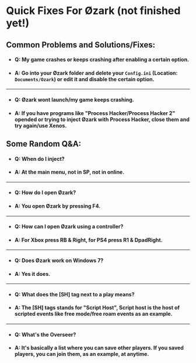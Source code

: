 # Quick Fixes For Øzark (not finished yet!)


## Common Problems and Solutions/Fixes:
- #### Q: My game crashes or keeps crashing after enabling a certain option.
- #### A: Go into your Øzark folder and delete your `Config.ini` (Location: `Documents/Ozark`) or edit it and disable the certain option.
___
- #### Q: Øzark wont launch/my game keeps crashing.
- #### A: If you have programs like "Process Hacker/Process Hacker 2" opended or trying to inject Øzark with Process Hacker, close them and try again/use Xenos.


## Some Random Q&A:
- #### Q: When do I inject?
- #### A: At the main menu, not in SP, not in online.
___
- #### Q: How do I open Øzark?
- #### A: You open Øzark by pressing F4.
___
- #### Q: How can I open Øzark using a controller?
- #### A: For Xbox press RB & Right, for PS4 press R1 & DpadRight.
___
- #### Q: Does Øzark work on Windows 7?
- #### A: Yes it does.
___
- #### Q: What does the [SH] tag next to a play means?
- #### A: The [SH] tags stands for "Script Host", Script host is the host of scripted events like free mode/free roam events as an example.
___
- #### Q: What's the Overseer?
- #### A: It's basically a list where you can save other players. If you saved players, you can join them, as an example, at anytime.